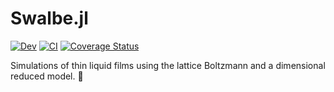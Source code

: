 # Swalbe.jl
[![Dev](https://img.shields.io/badge/docs-dev-blue.svg)](https://zitzeronion.github.io/Swalbe.jl/dev/) [![CI](https://github.com/Zitzeronion/Swalbe.jl/workflows/CI/badge.svg?branch=master&event=push)](https://github.com/Zitzeronion/Swalbe.jl/actions) [![Coverage Status](https://coveralls.io/repos/github/Zitzeronion/Swalbe.jl/badge.svg?branch=master)](https://coveralls.io/github/Zitzeronion/Swalbe.jl?branch=master)

Simulations of thin liquid films using the lattice Boltzmann and a dimensional reduced model. :rainbow: